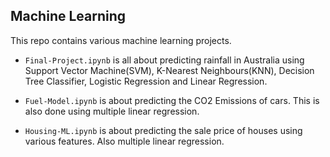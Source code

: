 ## Machine Learning

This repo contains various machine learning projects.


- `Final-Project.ipynb` is all about predicting rainfall in Australia using Support Vector Machine(SVM), K-Nearest Neighbours(KNN), Decision Tree Classifier, Logistic Regression and Linear Regression.


- `Fuel-Model.ipynb` is about predicting the CO2 Emissions of cars. This is also done using multiple linear regression.


- `Housing-ML.ipynb` is about predicting the sale price of houses using various features. Also multiple linear regression.
